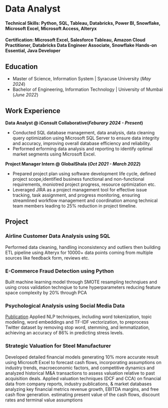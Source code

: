 # Data Analyst

#### Technical Skills: Python, SQL, Tableau, Databricks, Power BI, Snowflake, Microsoft Excel, Microsoft Access, Alteryx
#### Certification: Microsoft Excel, Salesforce Tableau, Amazon Cloud Practitioner, Databricks Data Engineer Associate, Snowflake Hands-on Essential, Java Developer

## Education
- Master of Science, Information System | Syracuse University (_May 2024_)								       		
- Bachelor of Engineering, Information Technology	| University of Mumbai (_June 2022_)
          		
## Work Experience
**Data Analyst @ iConsult Collaborative(_Feburary 2024 - Present_)**
- Conducted SQL database management, data analysis, data cleaning query optimization using Microsoft SQL Server  to ensure data integrity and accuracy, improving overall database efficiency and reliability.
- Performed erforming data analysis and reporting to identify optimal market segments using Microsoft Excel.
  
**Project Manager Intern @ GlobalShala (_Oct 2021 - March 2022_)**
- Prepared project plan using software development life cycle, defined project scope,identified business functional and non-functional requirements, moniotred project progress, resource optimization etc.
- Leveraged JIRA as a project management tool for effective issue tracking, task assignment, and progress monitoring, ensuring streamlined workflow management and coordination among technical team members leading to 25% reduction in project timeline.

## Project
### Airline Customer Data Analysis using SQL
Performed data cleaning, handling inconsistency and outliers then building ETL pipeline using Alteryx for 10000+ data points coming from multiple sources like feedback form, reviews etc.

### E-Commerce Fraud Detection using Python
Built machine learning model through SMOTE resampling technqiues and using cross validation technqiue to tune hyperparameters reducing feature space complexity by 20% through PCA

### Psychological Analysis using Social Media Data
[Publication](https://www.ijraset.com/research-paper/psychological-analysis-using-social-media-data)
Applied NLP techniques, including word tokenization, topic modeling, word embeddings and TF-IDF vectorization, to preprocess Twitter dataset by removing stop word, stemming, and lemmatization, achieving an accuracy of 86% in predicting stress levels.

### Strategic Valuation for Steel Manufacturer
Developed detailed financial models generating 10% more accurate result using Microsoft Excel to forecast cash flows, incorporating assumptions on industry trends, macroeconomic factors, and competitive dynamics and analyzed historical M&A transactions to assess valuation relative to past acquisition deals.
Applied valuation techniques (DCF and CCA) on financial data from company reports, industry publications, & market databases analyzing key financial metrics revenue growth, EBITDA margins, and free cash flow generation. estimating present value of the cash flows, discount rates and terminal value assumptions
